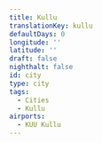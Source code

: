 ```yaml
---
title: Kullu
translationKey: kullu
defaultDays: 0
longitude: ''
latitude: ''
draft: false
nighthalt: false
id: city
type: city
tags:
  - Cities
  - Kullu
airports:
  - KUU Kullu
---
```

